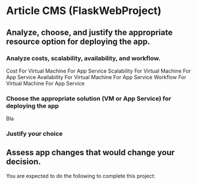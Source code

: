 # Article CMS (FlaskWebProject)


## Analyze, choose, and justify the appropriate resource option for deploying the app.

### Analyze costs, scalability, availability, and workflow.
Cost
For Virtual Machine
For App Service
Scalability
For Virtual Machine
For App Service
Availability
For Virtual Machine
For App Service
Workflow
For Virtual Machine
For App Service

### Choose the appropriate solution (VM or App Service) for deploying the app
Bla 
### Justify your choice

## Assess app changes that would change your decision.

You are expected to do the following to complete this project:
